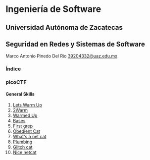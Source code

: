 # Ingeniería de Software
## Universidad Autónoma de Zacatecas
## Seguridad en Redes y Sistemas de Software

Marco Antonio Pinedo Del Rio
39204332@uaz.edu.mx
### Índice
### picoCTF

#### General Skills
1. [Lets Warm Up](/picoCTF/General%20Skills/01-Lets%20Warm%20Up.md)
2. [2Warm](/picoCTF/General%20Skills/02-2Warm.md)
3. [Warmed Up](/picoCTF/General%20Skills/03-Warmed%20Up.md)
4. [Bases](/picoCTF/General%20Skills/04-Bases.md)
5. [First grep](/picoCTF/General%20Skills/05-First%20grep.md)
6. [Obedient Cat](/picoCTF/General%20Skills/06-Obedient%20Cat.md)
7. [What's a net cat](/picoCTF/General%20Skills/07-What's%20a%20net%20cat.md)
8. [Plumbing](/picoCTF/General%20Skills/08-Plumbing.md)
9. [Glitch cat](/picoCTF/General%20Skills/09-Glitch%20cat.md)
10. [Nice netcat](/picoCTF/General%20Skills/10-Nice%20netcat.md)